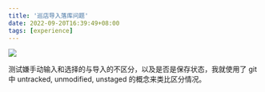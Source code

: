 ```yaml
---
title: '巡店导入落库问题'
date: 2022-09-20T16:39:49+08:00
tags: [experience]
---
```


![](https://cdn.staticaly.com/gh/yokiizx/picgo@master/img/issue_import.png)

测试嫌手动输入和选择的与导入的不区分，以及是否是保存状态，我就使用了 git 中 untracked, unmodified, unstaged 的概念来类比区分情况。
